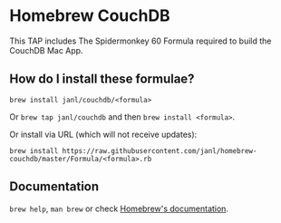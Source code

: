 # Homebrew CouchDB

This TAP includes The Spidermonkey 60 Formula required to build the CouchDB Mac App.

## How do I install these formulae?
`brew install janl/couchdb/<formula>`

Or `brew tap janl/couchdb` and then `brew install <formula>`.

Or install via URL (which will not receive updates):

```
brew install https://raw.githubusercontent.com/janl/homebrew-couchdb/master/Formula/<formula>.rb
```

## Documentation
`brew help`, `man brew` or check [Homebrew's documentation](https://docs.brew.sh).
